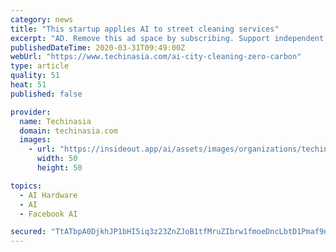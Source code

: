 ```yaml
---
category: news
title: "This startup applies AI to street cleaning services"
excerpt: "AD. Remove this ad space by subscribing. Support independent journalism. Using AI-powered computing chips and software, Firetinas can detect the body temperatures of up to 100 people at the same time, and identify those who might have elevated body temperatures, with a recognition error of ± 0.1° C, Chen claims. The device has been already ..."
publishedDateTime: 2020-03-31T09:49:00Z
webUrl: "https://www.techinasia.com/ai-city-cleaning-zero-carbon"
type: article
quality: 51
heat: 51
published: false

provider:
  name: Techinasia
  domain: techinasia.com
  images:
    - url: "https://insideout.app/ai/assets/images/organizations/techinasia.com-50x50.jpg"
      width: 50
      height: 50

topics:
  - AI Hardware
  - AI
  - Facebook AI

secured: "TtATbpA0DjkhJP1bHI5iq3z23ZnZJoB1tfMruZIbrw1fmoeDncLbtD1Pmaf9nt6Y5DJ8gMrHXQ876RO2W0YGilsghbPAT1UmrsMDUWBQmQpBOX5fx2EavaNeZC66LGxkTyJWg7jVaqMipXUF6Gr8LQc50ZmawHLyvg2GsAsUOcCI6RAfepsRjrYmqKKLYH4a4FUT/pUFiIOkswK8xVAB6vQ87J5GCmyARceXVafhOct8YQ9V7M+81NA2dLWj/B2f08HKjcaqzCysO4WTyPOHB+wJ60UVkz091uLQdmVMgCdLX/sQkvoCF8PY8K/vxBV5/qykOHApGRPQTz+2c4uBOd72eDnMx0dyMSbdBYxOUyofqNB+T28dG2SmH/c7SnHtq2PDtraX2WSUZzuWckA6QCpQG+HSj8YcENNQcK+wAsj6Meu/TfZmnC03KQNAGfW5O8rKzMU8Miq0HonsO0wlJRvTppkEUZpJJJLaQrNAgEc=;fglyAaA0sWGJo81bcEDOww=="
---
```


